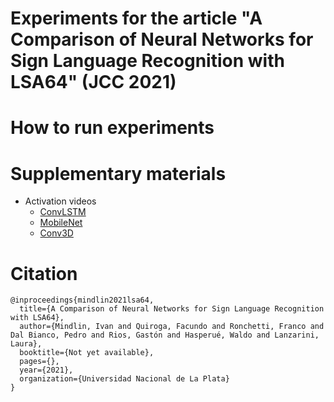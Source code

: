 # Experiments for the article "A Comparison of Neural Networks for Sign Language Recognition with LSA64" (JCC 2021) 

# How to run experiments

# Supplementary materials
* Activation videos
  * [ConvLSTM]()
  * [MobileNet]()
  * [Conv3D]()

# Citation 

```
@inproceedings{mindlin2021lsa64,
  title={A Comparison of Neural Networks for Sign Language Recognition with LSA64},
  author={Mindlin, Ivan and Quiroga, Facundo and Ronchetti, Franco and Dal Bianco, Pedro and Rios, Gastón and Hasperué, Waldo and Lanzarini, Laura},
  booktitle={Not yet available},
  pages={},
  year={2021},
  organization={Universidad Nacional de La Plata}
}
```
